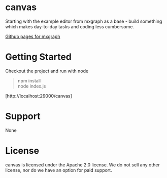 canvas
======

Starting with the example editor from mxgraph as a base - build something which makes day-to-day tasks and coding less cumbersome.

[Github pages for mxgraph](https://jgraph.github.io/mxgraph/)


Getting Started
===============

Checkout the project and run with node

>npm install  
>node index.js

[http://localhost:29000/canvas]

Support
=======

None

License
=======

canvas is licensed under the Apache 2.0 license. We do not sell any other license, nor do we have an option for paid support.

